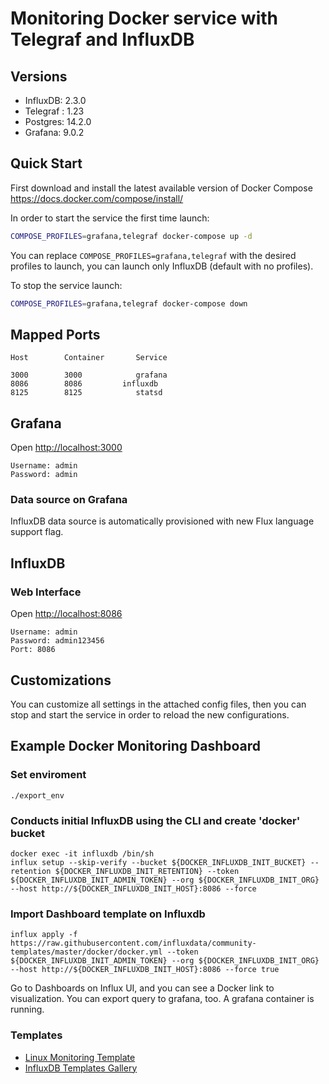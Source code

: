 # Monitoring Docker service with Telegraf and InfluxDB


## Versions

* InfluxDB:          2.3.0
* Telegraf :         1.23
* Postgres:          14.2.0
* Grafana:           9.0.2


## Quick Start

First download and install the latest available version of Docker Compose <https://docs.docker.com/compose/install/>

In order to start the service the first time launch:

```sh
COMPOSE_PROFILES=grafana,telegraf docker-compose up -d
```

You can replace `COMPOSE_PROFILES=grafana,telegraf` with the desired profiles to launch, you can launch only InfluxDB (default with no profiles).

To stop the service launch:

```sh
COMPOSE_PROFILES=grafana,telegraf docker-compose down
```

## Mapped Ports

```
Host		Container		Service

3000		3000			grafana
8086		8086		 influxdb
8125		8125			statsd
```

## Grafana

Open <http://localhost:3000>

```
Username: admin
Password: admin
```

### Data source on Grafana

InfluxDB data source is automatically provisioned with new Flux language support flag.

## InfluxDB

### Web Interface

Open <http://localhost:8086>

```
Username: admin
Password: admin123456
Port: 8086
```

## Customizations

You can customize all settings in the attached config files, then you can stop and start the service in order to reload the new configurations.

 
## Example Docker Monitoring Dashboard

### Set enviroment
```
./export_env
```

### Conducts initial InfluxDB using the CLI and create 'docker' bucket
```
docker exec -it influxdb /bin/sh 
influx setup --skip-verify --bucket ${DOCKER_INFLUXDB_INIT_BUCKET} --retention ${DOCKER_INFLUXDB_INIT_RETENTION} --token ${DOCKER_INFLUXDB_INIT_ADMIN_TOKEN} --org ${DOCKER_INFLUXDB_INIT_ORG} --host http://${DOCKER_INFLUXDB_INIT_HOST}:8086 --force

```

### Import Dashboard template on Influxdb
```
influx apply -f https://raw.githubusercontent.com/influxdata/community-templates/master/docker/docker.yml --token ${DOCKER_INFLUXDB_INIT_ADMIN_TOKEN} --org ${DOCKER_INFLUXDB_INIT_ORG} --host http://${DOCKER_INFLUXDB_INIT_HOST}:8086 --force true
```

Go to Dashboards on Influx UI, and you can see a Docker link to visualization.
You can export query to grafana, too. A grafana container is running.

### Templates

* [Linux Monitoring Template](https://www.influxdata.com/influxdb-templates/linux/)
* [InfluxDB Templates Gallery](https://www.influxdata.com/products/influxdb-templates/gallery/)
